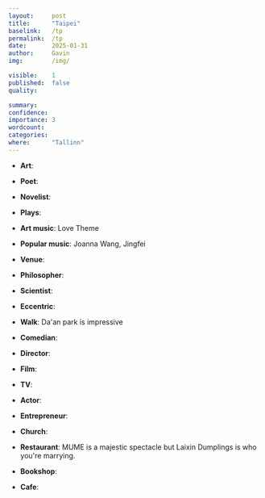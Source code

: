 ```yaml
---
layout:     post
title:      "Taipei"
baselink:   /tp
permalink:  /tp
date:       2025-01-31
author:     Gavin   
img:        /img/

visible:    1
published:  false
quality:    

summary:    
confidence: 
importance: 3
wordcount:  
categories: 
where:      "Tallinn"
---
```


* **Art**: 

* **Poet**: 

* **Novelist**: 

* **Plays**: 

* **Art music**: Love Theme

* **Popular music**: Joanna Wang, Jingfei

* **Venue**: 

* **Philosopher**: 

* **Scientist**: 

* **Eccentric**: 

* **Walk**: Da'an park is impressive

* **Comedian**: 

* **Director**: 

* **Film**: 

* **TV**: 

* **Actor**: 

* **Entrepreneur**: 

* **Church**: 

* **Restaurant**: MUME is a majestic spectacle but Laixin Dumplings is who you're marrying.

* **Bookshop**: 

* **Cafe**: 

